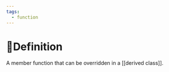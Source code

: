 ```yaml
---
tags:
  - function
---
```

# 📝Definition
A member function that can be overridden in a [[derived class]].